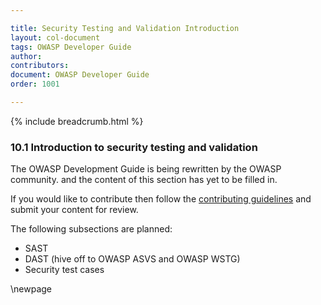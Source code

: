 ```yaml
---

title: Security Testing and Validation Introduction
layout: col-document
tags: OWASP Developer Guide
author:
contributors:
document: OWASP Developer Guide
order: 1001

---
```


{% include breadcrumb.html %}

### 10.1 Introduction to security testing and validation

The OWASP Development Guide is being rewritten by the OWASP community.
and the content of this section has yet to be filled in.

If you would like to contribute then follow the
[contributing guidelines](https://github.com/OWASP/www-project-developer-guide/blob/main/contributing.md)
and submit your content for review.

The following subsections are planned:

* SAST
* DAST (hive off to OWASP ASVS and OWASP WSTG)
* Security test cases

\newpage
